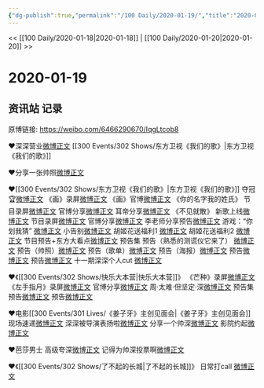 ```yaml
---
{"dg-publish":true,"permalink":"/100 Daily/2020-01-19/","title":"2020-01-19","created":"2023-04-02T16:57:00.830+08:00","updated":"2023-04-02T17:00:57.911+08:00"}
---
```



<< [[100 Daily/2020-01-18\|2020-01-18]] | [[100 Daily/2020-01-20\|2020-01-20]] >>

# 2020-01-19

## 资讯站 记录

原博链接: https://weibo.com/6466290670/IqgLtcob8

❤️深深营业[微博正文](https://m.weibo.cn/6466290670/4462591101781509) [[300 Events/302 Shows/东方卫视《我们的歌》\|东方卫视《我们的歌》]]

❤️分享一张帅照[微博正文](https://m.weibo.cn/6466290670/4462574064452177)

❤️[[300 Events/302 Shows/东方卫视《我们的歌》\|东方卫视《我们的歌》]]
夺冠🏆[微博正文](https://m.weibo.cn/6466290670/4462581949325872)
《画》录屏[微博正文](https://m.weibo.cn/6466290670/4462562894883882)
《画》官博[微博正文](https://m.weibo.cn/6466290670/4462561762153855)
《你的名字我的姓氏》
节目录屏[微博正文](https://m.weibo.cn/6466290670/4462574684614348)
官博分享[微博正文](https://m.weibo.cn/6466290670/4462577402568293)
耳帝分享[微博正文](https://m.weibo.cn/6466290670/4462582696275067)
《不见就散》
新歌上线[微博正文](https://m.weibo.cn/6466290670/4462600185850317)
节目录屏[微博正文](https://m.weibo.cn/6466290670/4462586965928048)
官博分享[微博正文](https://m.weibo.cn/6466290670/4462585300662317)
李老师分享预告[微博正文](https://m.weibo.cn/6466290670/4462435622288756)
游戏：“你划我猜” [微博正文](https://m.weibo.cn/6466290670/4462560130601325)
小告别[微博正文](https://m.weibo.cn/6466290670/4462584982071108)
胡姬花送福利1 [微博正文](https://m.weibo.cn/6466290670/4462587980574252)
胡姬花送福利2 [微博正文](https://m.weibo.cn/6466290670/4462593676990558)
节目预告+东方大看点[微博正文](https://m.weibo.cn/6466290670/4462520624067305)
预告集
预告（熟悉的测谎仪它来了）
[微博正文](https://m.weibo.cn/6466290670/4462515633026021)
预告（帅照）[微博正文](https://m.weibo.cn/6466290670/4462523741057904)
预告（歌单）[微博正文](https://m.weibo.cn/6466290670/4462425371946334)
预告（海报）[微博正文](https://m.weibo.cn/6466290670/4462393956784028)
预告[微博正文](https://m.weibo.cn/6466290670/4462531651022960)
预告[微博正文](https://m.weibo.cn/6466290670/4462433144093922)
十一期深深个人cut
[微博正文](https://m.weibo.cn/6466290670/4462372762972103)

❤️《[[300 Events/302 Shows/快乐大本营\|快乐大本营]]》
《芒种》录屏[微博正文](https://m.weibo.cn/6466290670/4462557467710153)
《左手指月》录屏[微博正文](https://m.weibo.cn/6466290670/4462556666495228)
官博分享[微博正文](https://m.weibo.cn/6466290670/4462557869546933)
周·太难·但坚定·深[微博正文](https://m.weibo.cn/6466290670/4462571287708299)
预告集
预告[微博正文](https://m.weibo.cn/6466290670/4462434158514506)
预告[微博正文](https://m.weibo.cn/6466290670/4462556003081873)

❤️电影[[300 Events/301 Lives/《姜子牙》主创见面会\|《姜子牙》主创见面会]]
现场速递[微博正文](https://m.weibo.cn/6466290670/4462490261393155)
深深被导演表扬啦[微博正文](https://m.weibo.cn/6466290670/4462554044389187)
分享一个帅深[微博正文](https://m.weibo.cn/6466290670/4462543412569359)
影院约起[微博正文](https://m.weibo.cn/6466290670/4462540962911476)

❤️芭莎男士
高级夸深[微博正文](https://m.weibo.cn/6466290670/4462531337044879)
记得为帅深投票啊[微博正文](https://m.weibo.cn/6466290670/4462531441396135)

❤️《[[300 Events/302 Shows/了不起的长城\|了不起的长城]]》
日常打call [微博正文](https://m.weibo.cn/6466290670/4462450877682174)
